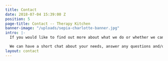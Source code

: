 ```yaml
---
title: Contact
date: 2018-07-04 15:39:00 Z
position: 5
page-title: Contact -- Therapy Kitchen
banner-image: "/uploads/sepia-charlotte-banner.jpg"
intro: |-
  If you would like to find out more about what we do or whether we can be of help in what we have to offer, please do get in touch.

  We can have a short chat about your needs, answer any questions and/or arrange to meet. All messages are treated with absolute discretion.
layout: contact
---
```


